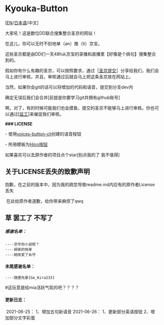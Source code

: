 # Kyouka-Button

[[EN](https://github.com/Timolop233/Kyouka-button/blob/main/README-EN.md)/[日本语](https://github.com/Timolop233/Kyouka-button/blob/main/README-JA.md)/中文]

大家吼！这是数位DD联合搜集整合圣京的网站！

在这儿，你可以无时不刻地单（an）推（ti）京宝。

这些圣京都是由DD们一天48h从京宝的录播和直播里【好像是个病句】搜集整合到的。

假如你有什么有趣的圣京，可以按照要求，通过［[圣京提交](https://github.com/Timolop233/Kyouka-button/issues/1)］分享给我们，我们会马上进行审核，并且，审核通过后就会马上把这条圣京放在网站上。

当然，如果你会git的话可以将增加的代码和语音，提交到分支dev内

确定无误后我们会合并[前提是你要学习git并拥有github账号]

啊，对了，有的时候可能我们也会摸鱼，提交的圣京不能够马上进行审核。你也可以通过[[监工](https://github.com/Timolop233/Kyouka-button/projects/2)]来催促我们审核。


**### LICENSE**

\- 使用[voices-button-cli](https://github.com/blacktunes/voices-button-cli)创建的语音按钮

\- 所用模板为[Hiiro按钮](https://github.com/blacktunes/hiiro-button)


如果喜欢可以去原作者的项目点个star[别点我的了 我不值得]


## 关于LICENSE丢失的致歉声明 ##

​	抱歉，在之前的版本中，因为我的疏忽导致readme.md内应有的原作者License丢失

​	在此给原作者道歉，给你带来麻烦了qwq


## 草 罢工了 不写了


  ##### 感谢名单：
	----京华你小说呢？
	----胡来的快来
	----她改变了糸守
#### 末尾感谢名单：
 	----随便先辈[Ge_Kira233]


#这玩意是给mia活跃气氛的吧？？？？

#### 更新日志：

​	 2021-06-25：
		1、增加五句新语音
	2021-06-26：
		1、更新部分英语按钮
		2、增加部分文字彩蛋
	

